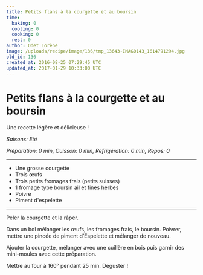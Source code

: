 ```yaml
---
title: Petits flans à la courgette et au boursin
time:
  baking: 0
  cooling: 0
  cooking: 0
  rest: 0
author: Odet Lorène
image: /uploads/recipe/image/136/tmp_13643-IMAG0143_1614791294.jpg
old_id: 136
created_at: 2016-08-25 07:29:45 UTC
updated_at: 2017-01-29 10:33:00 UTC
---
```


# Petits flans à la courgette et au boursin

Une recette légère et délicieuse ! 

*Saisons: Eté*

*Préparation: 0 min, Cuisson: 0 min, Refrigération: 0 min, Repos: 0*

---

- Une grosse courgette
- Trois œufs 
- Trois petits fromages frais (petits suisses)
- 1 fromage type boursin ail et fines herbes
- Poivre
- Piment d'espelette

---

Peler la courgette et la râper.

Dans un bol mélanger les œufs, les fromages frais, le boursin. Poivrer, mettre une pincée de piment d’Espelette et mélanger de nouveau.

Ajouter la courgette, mélanger avec une cuillère en bois puis garnir des mini-moules avec cette préparation.

Mettre au four à 160° pendant 25 min. Déguster !
